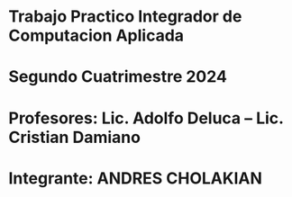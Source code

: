 # Trabajo Practico Integrador de Computacion Aplicada
# Segundo Cuatrimestre 2024
# Profesores: Lic. Adolfo Deluca – Lic. Cristian Damiano
# Integrante: ANDRES CHOLAKIAN

